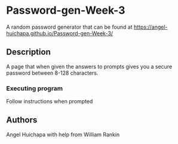 # Password-gen-Week-3

A random password generator that can be found at https://angel-huichapa.github.io/Password-gen-Week-3/

## Description

A page that when given the answers to prompts gives you a secure password between 8-128 characters.


### Executing program

Follow instructions when prompted 

## Authors
Angel Huichapa with help from William Rankin
